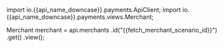 import io.{{api_name_downcase}}.payments.ApiClient;
import io.{{api_name_downcase}}.payments.views.Merchant;

Merchant merchant = api.merchants
    .id("{{fetch_merchant_scenario_id}}")
    .get()
    .view();
